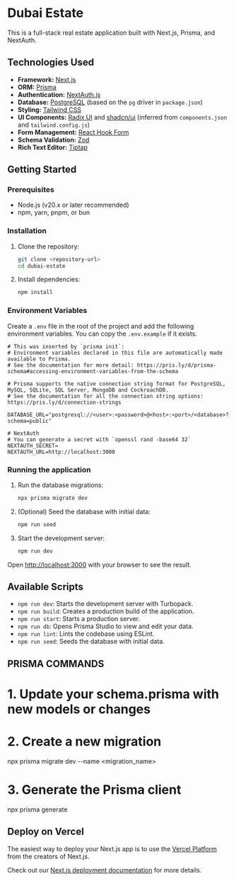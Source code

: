 # Dubai Estate

This is a full-stack real estate application built with Next.js, Prisma, and NextAuth.

## Technologies Used

- **Framework:** [Next.js](https://nextjs.org/)
- **ORM:** [Prisma](https://www.prisma.io/)
- **Authentication:** [NextAuth.js](https://next-auth.js.org/)
- **Database:** [PostgreSQL](https://www.postgresql.org/) (based on the `pg` driver in `package.json`)
- **Styling:** [Tailwind CSS](https://tailwindcss.com/)
- **UI Components:** [Radix UI](https://www.radix-ui.com/) and [shadcn/ui](https://ui.shadcn.com/) (inferred from `components.json` and `tailwind.config.js`)
- **Form Management:** [React Hook Form](https://react-hook-form.com/)
- **Schema Validation:** [Zod](https://zod.dev/)
- **Rich Text Editor:** [Tiptap](https://tiptap.dev/)

## Getting Started

### Prerequisites

- Node.js (v20.x or later recommended)
- npm, yarn, pnpm, or bun

### Installation

1.  Clone the repository:
    ```bash
    git clone <repository-url>
    cd dubai-estate
    ```

2.  Install dependencies:
    ```bash
    npm install
    ```

### Environment Variables

Create a `.env` file in the root of the project and add the following environment variables. You can copy the `.env.example` if it exists.

```env
# This was inserted by `prisma init`:
# Environment variables declared in this file are automatically made available to Prisma.
# See the documentation for more detail: https://pris.ly/d/prisma-schema#accessing-environment-variables-from-the-schema

# Prisma supports the native connection string format for PostgreSQL, MySQL, SQLite, SQL Server, MongoDB and CockroachDB.
# See the documentation for all the connection string options: https://pris.ly/d/connection-strings

DATABASE_URL="postgresql://<user>:<password>@<host>:<port>/<database>?schema=public"

# NextAuth
# You can generate a secret with `openssl rand -base64 32`
NEXTAUTH_SECRET=
NEXTAUTH_URL=http://localhost:3000
```

### Running the application

1.  Run the database migrations:
    ```bash
    npx prisma migrate dev
    ```

2.  (Optional) Seed the database with initial data:
    ```bash
    npm run seed
    ```

3.  Start the development server:
    ```bash
    npm run dev
    ```

Open [http://localhost:3000](http://localhost:3000) with your browser to see the result.

## Available Scripts

- `npm run dev`: Starts the development server with Turbopack.
- `npm run build`: Creates a production build of the application.
- `npm run start`: Starts a production server.
- `npm run db`: Opens Prisma Studio to view and edit your data.
- `npm run lint`: Lints the codebase using ESLint.
- `npm run seed`: Seeds the database with initial data.

## PRISMA COMMANDS

# 1. Update your schema.prisma with new models or changes

# 2. Create a new migration
npx prisma migrate dev --name <migration_name>

# 3. Generate the Prisma client
npx prisma generate

## Deploy on Vercel

The easiest way to deploy your Next.js app is to use the [Vercel Platform](https://vercel.com/new?utm_medium=default-template&filter=next.js&utm_source=create-next-app&utm_campaign=create-next-app-readme) from the creators of Next.js.

Check out our [Next.js deployment documentation](https://nextjs.org/docs/app/building-your-application/deploying) for more details.